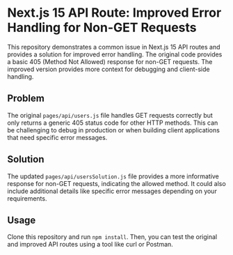 # Next.js 15 API Route: Improved Error Handling for Non-GET Requests

This repository demonstrates a common issue in Next.js 15 API routes and provides a solution for improved error handling. The original code provides a basic 405 (Method Not Allowed) response for non-GET requests.  The improved version provides more context for debugging and client-side handling.

## Problem

The original `pages/api/users.js` file handles GET requests correctly but only returns a generic 405 status code for other HTTP methods. This can be challenging to debug in production or when building client applications that need specific error messages.

## Solution

The updated `pages/api/usersSolution.js` file provides a more informative response for non-GET requests, indicating the allowed method.  It could also include additional details like specific error messages depending on your requirements.

## Usage

Clone this repository and run `npm install`. Then, you can test the original and improved API routes using a tool like curl or Postman.